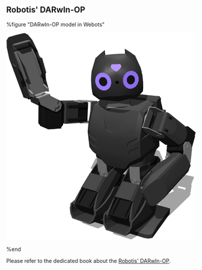 ## Robotis' DARwIn-OP

%figure "DARwIn-OP model in Webots"

![model.png](images/robots/darwin-op/model.png)

%end

Please refer to the dedicated book about the [Robotis' DARwIn-OP](../robotis-op2/index.md).

